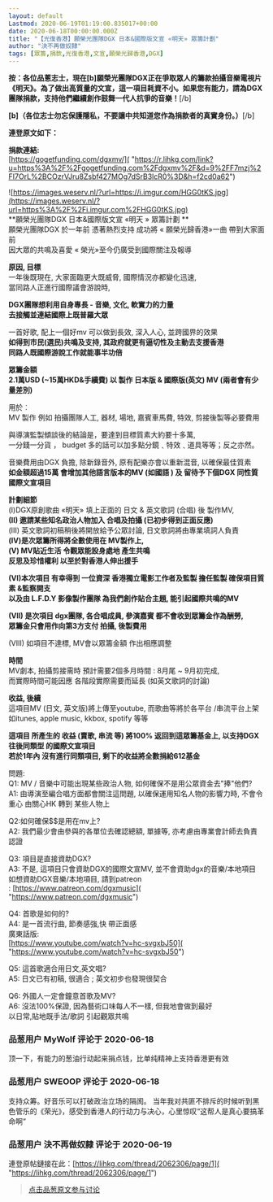 ```yaml
---
layout: default
Lastmod: 2020-06-19T01:19:00.835017+00:00
date: 2020-06-18T00:00:00.000Z
title: "【光復香港】願榮光團隊DGX 日本&國際版文宣 «明天» 眾籌計劃"
author: "決不再做奴隸"
tags: [眾籌,捐款,光復香港,文宣,願榮光歸香港,DGX]
---
```


**按：各位品蔥志士，現在\[b\]願榮光團隊DGX正在爭取眾人的籌款拍攝音樂電視片《明天》。為了做出高質量的文宣，這一項目耗資不小。如果您有能力，請為DGX團隊捐款，支持他們繼續創作鼓舞一代人抗爭的音樂！**\[/b\]  
  
**\[b\]（各位志士勿忘保護隱私，不要讓中共知道您作為捐款者的真實身份。）**\[/b\]  
  
**連登原文如下：**  
  
**捐款連結:**  
[https://gogetfunding.com/dgxmv/]( "https://r.lihkg.com/link?u=https%3A%2F%2Fgogetfunding.com%2Fdgxmv%2F&d=9%2FF7mzj%2FI7OrL%2BCOzrVJru8Zsbf427MOg7dSrB3lcR0%3D&h=f2cd0a62")  
  
![https://images.weserv.nl/?url=https://i.imgur.com/HGG0tKS.jpg](https://images.weserv.nl/?url=https%3A%2F%2Fi.imgur.com%2FHGG0tKS.jpg)  
**願榮光團隊DGX 日本&國際版文宣 «明天 » 眾籌計劃 **  
願榮光團隊DGX 於一年前 憑著熱烈支持 成功將 « 願榮光歸香港»一曲 帶到大家面前  
因大眾的共鳴及喜愛 « 榮光»至今仍廣受到國際關注及報導  
  
**原因, 目標**  
一年後既現在, 大家面臨更大既威脅, 國際情況亦都變化迅速,  
當同路人正進行國際議會游說時,  
  
**DGX團隊想利用自身專長 - 音樂, 文化, 軟實力的力量  
去接觸並連結國際上既普羅大眾**  
  
一首好歌, 配上一個好mv 可以做到長效, 深入人心, 並跨國界的效果  
**如得到市民(選民)共鳴及支持, 其政府就更有逼切性及主動去支援香港  
同路人既國際游說工作就能事半功倍**  
  
  
**眾籌金額**  
**2.1萬USD (~15萬HKD&手續費) 以 製作 日本版 & 國際版(英文) MV (兩者會有少量差別)**  
  
用於︰  
MV 製作 例如 拍攝團隊人工, 器材, 場地, 嘉賓車馬費, 特效, 剪接後製等必要費用  
  
與導演監製傾談後的結論是，要達到目標質素大約要十多萬,   
一分錢一分貨 ， budget 多的話可以加多點分鏡﹑特效﹑道具等等；反之亦然。  
  
音樂費用由DGX 負擔, 除新錄音外, 原有配樂亦會以重新混音, 以確保最佳質素  
**如金額超過15萬 會增加其他語言版本的MV (如國語 ) 及 留待予下個DGX 同性質國際文宣項目**  
  
  
**計劃細節**  
(I)DGX原創歌曲 «明天» 填上正面的 日文 & 英文歌詞 (合唱) 後 製作MV,  
**(II) 邀請某些知名政治人物加入 合唱及拍攝 (已初步得到正面反應)**  
(III) 英文歌詞初稿稍後將開放給予公眾討論, 日文歌詞將由專業填詞人負責  
**(IV)是次眾籌所得將全數使用在 MV製作上,**  
**(V) MV貼近生活 令觀眾能設身處地 產生共鳴  
反思及珍惜權利 以至於對香港人伸出援手**  
  
**(VI)本次項目 有幸得到 一位資深 香港獨立電影工作者及監製 擔任監製 確保項目質素 &監察開支  
以及由 L.F.D.Y 影像製作團隊 為我們創作貼合主題, 能引起國際共鳴的MV**  
  
**(VII) 是次項目 dgx團隊, 各合唱成員, 參演嘉賓 都不會收到眾籌金作為酬勞,  
眾籌金只會用作向第3方支付 拍攝, 後製費用**  
  
(VIII) 如項目不達標, MV會以眾籌金額 作出相應調整  
  
  
**時間**  
MV劇本, 拍攝剪接需時 預計需要2個多月時間 : 8月尾 ~ 9月初完成,  
而實際時間可能因應 各階段實際需要而延長 (如英文歌詞的討論)  
  
  
**收益, 後續**  
這項目MV (日文, 英文版)將上傳至youtube, 而歌曲等將於各平台 /串流平台上架  
如itunes, apple music, kkbox, spotify 等等  
  
**這項目 所產生的 收益 (賣歌, 串流 等) 將100% 返回到這眾籌基金上, 以支持DGX 往後同類型 的國際文宣項目  
若於1年內 沒有進行同類項目, 剩下的收益將全數捐給612基金**  
  
  
問題:  
Q1: MV / 音樂中可能出現某些政治人物, 如何確保不是用公眾資金去"捧"他們?  
A1: 由導演至編合唱方面都會關注這問題, 以確保運用知名人物的影響力時, 不會令重心 由關心HK 轉到 某些人物上  
  
Q2:如何確保$$是用在mv上?  
A2: 我們最少會由參與的各單位去確認總額, 單據等, 亦考慮由專業會計師去負責認證  
  
Q3: 項目是直接資助DGX?  
A3: 不是, 這項目只會資助DGX的國際文宣MV, 並不會資助dgx的音樂/本地項目  
如想資助DGX音樂/本地項目, 請到patreon : [https://www.patreon.com/dgxmusic]( "https://www.patreon.com/dgxmusic")  
  
Q4: 首歌是如何的?  
A4: 是一首流行曲, 節奏感強,快 帶正面感  
廣東話版:   
[https://www.youtube.com/watch?v=hc-svgxbJ50]( "https://www.youtube.com/watch?v=hc-svgxbJ50")  
  
Q5: 這首歌適合用日文,英文唱?  
A5: 日文已有初稿, 很適合 ; 英文初步也發現很契合  
  
Q6: 外國人一定會鐘意首歌及MV?  
A6: 沒法100%保證, 因為藝術口味每人不一樣, 但我地會做到最好  
以日常,貼地既手法/歌詞 引起觀眾共鳴

            
### 品葱用户 **MyWolf** 评论于 2020-06-18
        
顶一下，有能力的葱油行动起来捐点钱，比单纯精神上支持香港更有效
        


            
### 品葱用户 **SWEOOP** 评论于 2020-06-18
        
支持众筹。好音乐可以打破政治立场的隔阂。 当年我对共匪不排斥的时候听到黑色管乐的《荣光》，感受到香港人的行动力与决心，心里惊叹“这帮人是真心要搞革命啊”
        


            
### 品葱用户 **決不再做奴隸** 评论于 2020-06-19
        
連登原帖鏈接在此：[https://lihkg.com/thread/2062306/page/1]( "https://lihkg.com/thread/2062306/page/1")
        






> [点击品葱原文参与讨论](https://pincong.rocks/article/20574)

